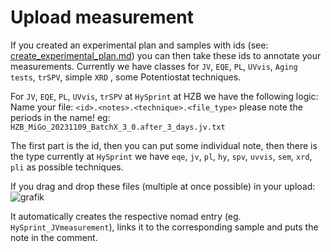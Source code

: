 # Upload measurement

If you created an experimental plan and samples with ids (see: [create_experimental_plan.md](create_experimental_plan.md)) you can then take these ids to annotate your measurements.
Currently we have classes for `JV`, `EQE`, `PL`, `UVvis`, `Aging tests`, `trSPV`, simple `XRD` , some Potentiostat techniques.

For `JV`, `EQE`, `PL`, `UVvis`, `trSPV` at `HySprint` at HZB we have the following logic:
Name your file:
`<id>.<notes>.<technique>.<file_type>` please note the periods in the name!
eg:
`HZB_MiGo_20231109_BatchX_3_0.after_3_days.jv.txt`

The first part is the id, then you can put some individual note, then there is the type currently at `HySprint` we have `eqe`, `jv`, `pl`, `hy`, `spv`, `uvvis`, `sem`, `xrd`, `pli`
as possible techniques.

If you drag and drop these files (multiple at once possible) in your upload:   
![grafik](https://github.com/RoteKekse/nomad-baseclasses/assets/36420750/495fdb2e-4dad-42f0-853c-fef3a6a4cd03)

It automatically creates the respective nomad entry (eg. `HySprint_JVmeasurement`), links it to the corresponding sample and puts the note in the comment.

